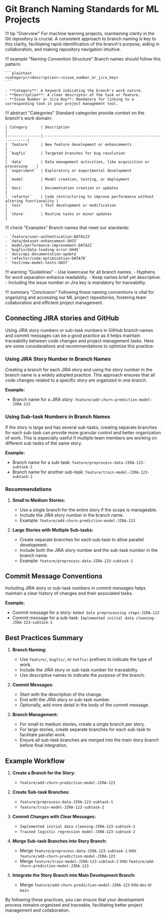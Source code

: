 # Git Branch Naming Standards for ML Projects

!!! tip "Overview"
    For machine learning projects, maintaining clarity in the Git repository is crucial. A consistent approach to branch naming is key to this clarity, facilitating rapid identification of the branch's purpose, aiding in collaboration, and making repository navigation intuitive.

!!! example "Naming Convention Structure"
    Branch names should follow this pattern:

    ```plaintext
    <category>/<description>-<issue_number_or_jira_key>
    ```

    - **Category**: A keyword indicating the branch's work nature.
    - **Description**: A clear descriptor of the task or feature.
    - **Issue Number or Jira Key**: Mandatory for linking to a corresponding task in your project management tool.

!!! abstract "Categories"
    Standard categories provide context on the branch's work domain:

    | Category      | Description                                                   |
    |---------------|---------------------------------------------------------------|
    | `feature`     | New feature development or enhancements                       |
    | `bugfix`      | Targeted branches for bug resolution                          |
    | `data`        | Data management activities, like acquisition or processing    |
    | `experiment`  | Exploratory or experimental development                       |
    | `model`       | Model creation, testing, or deployment                        |
    | `docs`        | Documentation creation or updates                             |
    | `refactor`    | Code restructuring to improve performance without altering functionality |
    | `test`        | Test development or modification                              |
    | `chore`       | Routine tasks or minor updates                                |

!!! check "Examples"
    Branch names that meet our standards:

    - `feature/user-authentication-DATA123`
    - `data/dataset-enhancement-GH15`
    - `model/performance-improvement-DATA22`
    - `bugfix/data-loading-error-GH45`
    - `docs/api-documentation-update`
    - `refactor/code-optimization-DATA78`
    - `test/new-model-tests-GH27`

!!! warning "Guidelines"
    - Use lowercase for all branch names.
    - Hyphens for word separation enhance readability.
    - Keep names brief yet descriptive.
    - Including the issue number or Jira key is mandatory for traceability.

!!! summary "Conclusion"
    Following these naming conventions is vital for organizing and
    accessing our ML project repositories, fostering team collaboration
    and efficient project management.

## Connecting JIRA stories and GitHub

Using JIRA story numbers or sub-task numbers in GitHub branch names and commit messages can be a good practice as it helps maintain traceability between code changes and project management tasks. Here are some considerations and recommendations to optimize this practice:

### Using JIRA Story Number in Branch Names

Creating a branch for each JIRA story and using the story number in the branch name is a widely adopted practice. This approach ensures that all code changes related to a specific story are organized in one branch.

**Example:**

- Branch name for a JIRA story: `feature/add-churn-prediction-model-JIRA-123`

### Using Sub-task Numbers in Branch Names

If the story is large and has several sub-tasks, creating separate branches for each sub-task can provide more granular control and better organization of work. This is especially useful if multiple team members are working on different sub-tasks of the same story.

**Example:**

- Branch name for a sub-task: `feature/preprocess-data-JIRA-123-subtask-1`
- Branch name for another sub-task: `feature/train-model-JIRA-123-subtask-2`

### Recommendations

1. **Small to Medium Stories:**
   - Use a single branch for the entire story if the scope is manageable.
   - Include the JIRA story number in the branch name.
   - Example: `feature/add-churn-prediction-model-JIRA-123`

2. **Large Stories with Multiple Sub-tasks:**
   - Create separate branches for each sub-task to allow parallel development.
   - Include both the JIRA story number and the sub-task number in the branch name.
   - Example: `feature/preprocess-data-JIRA-123-subtask-1`

## Commit Message Conventions

Including JIRA story or sub-task numbers in commit messages helps maintain a clear history of changes and their associated tasks.

**Example:**

- Commit message for a story: `Added data preprocessing steps-JIRA-123`
- Commit message for a sub-task: `Implemented initial data cleaning-JIRA-123-subtask-1`

## Best Practices Summary

1. **Branch Naming:**
   - Use `feature/`, `bugfix/`, or `hotfix/` prefixes to indicate the type of work.
   - Include the JIRA story or sub-task number for traceability.
   - Use descriptive names to indicate the purpose of the branch.

2. **Commit Messages:**
   - Start with the description of the change.
   - End with the JIRA story or sub-task number.
   - Optionally, add more detail in the body of the commit message.

3. **Branch Management:**
   - For small to medium stories, create a single branch per story.
   - For large stories, create separate branches for each sub-task to facilitate parallel work.
   - Ensure all sub-task branches are merged into the main story branch before final integration.

## Example Workflow

1. **Create a Branch for the Story:**
   - `feature/add-churn-prediction-model-JIRA-123`

2. **Create Sub-task Branches:**
   - `feature/preprocess-data-JIRA-123-subtask-1`
   - `feature/train-model-JIRA-123-subtask-2`

3. **Commit Changes with Clear Messages:**
   - `Implemented initial data cleaning-JIRA-123-subtask-1`
   - `Trained logistic regression model-JIRA-123-subtask-2`

4. **Merge Sub-task Branches into Story Branch:**
   - Merge `feature/preprocess-data-JIRA-123-subtask-1` into `feature/add-churn-prediction-model-JIRA-123`
   - Merge `feature/train-model-JIRA-123-subtask-2` into `feature/add-churn-prediction-model-JIRA-123`

5. **Integrate the Story Branch into Main Development Branch:**
   - Merge `feature/add-churn-prediction-model-JIRA-123` into `dev` or `main`

By following these practices, you can ensure that your development process remains organized and traceable, facilitating better project management and collaboration.